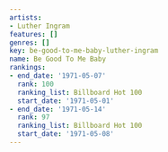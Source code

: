 ```yaml
---
artists:
- Luther Ingram
features: []
genres: []
key: be-good-to-me-baby-luther-ingram
name: Be Good To Me Baby
rankings:
- end_date: '1971-05-07'
  rank: 100
  ranking_list: Billboard Hot 100
  start_date: '1971-05-01'
- end_date: '1971-05-14'
  rank: 97
  ranking_list: Billboard Hot 100
  start_date: '1971-05-08'
---
```


